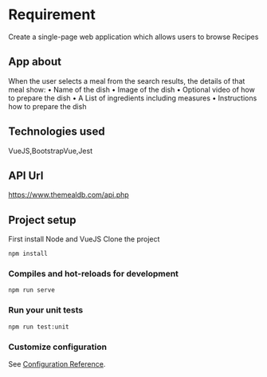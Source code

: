 # Requirement

 Create a single-page web application which allows users to browse Recipes
 

## App about

When the user selects a meal from the search results, the details of that meal show:
• Name of the dish
• Image of the dish
• Optional video of how to prepare the dish
• A List of ingredients including measures
• Instructions how to prepare the dish
 

## Technologies used

VueJS,BootstrapVue,Jest

## API Url

 https://www.themealdb.com/api.php
 
## Project setup
First install Node and VueJS
Clone the project 
```
npm install
```

### Compiles and hot-reloads for development
```
npm run serve
```

### Run your unit tests
```
npm run test:unit
```

### Customize configuration
See [Configuration Reference](https://cli.vuejs.org/config/).
